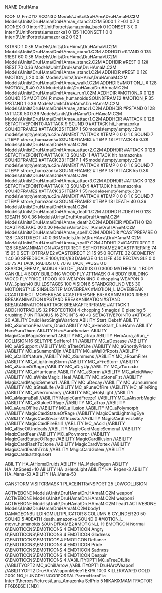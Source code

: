 NAME DruHAma

ICON U_FrnOf17
/ICON3D Models\Units\DruHAma\DruHAmaM.C2M Models\Units\DruHAma\DruHAmaA_stand2.C2M 5000 1.2 -0.1 0.7 0  
ICONEX 0 0 interf3\UnitPortrets\amazonka_back 0
ICONSET 3 0 0 interf3\UnitPortrets\amazonka1 0 135 1
ICONSET 1 0 0 interf3\UnitPortrets\amazonka2 0 92 1

!STAND          1 0.36 Models\Units\DruHAma\DruHAmaM.C2M Models\Units\DruHAma\DruHAmaA_stand1.C2M
ADDHDIR #STAND 0 128
!REST          60 0.36 Models\Units\DruHAma\DruHAmaM.C2M Models\Units\DruHAma\DruHAmaA_stand2.C2M
ADDHDIR #REST 0 128
!REST          70 0.36 Models\Units\DruHAma\DruHAmaM.C2M Models\Units\DruHAma\DruHAmaA_stand1.C2M
ADDHDIR #REST 0 128
!MOTION_L      20 0.36 Models\Units\DruHAma\DruHAmaM.C2M Models\Units\DruHAma\DruHAmaA_walk1.C2M
ADDHDIR #MOTION_L 0 128
!MOTION_R      40 0.36 Models\Units\DruHAma\DruHAmaM.C2M Models\Units\DruHAma\DruHAmaA_run1.C2M
ADDHDIR #MOTION_R 0 128
SOUND 15 #MOTION_R move_humanoids
SOUNDFRAME2 #MOTION_R 35
!PSTAND        1  0.36 Models\Units\DruHAma\DruHAmaM.C2M Models\Units\DruHAma\DruHAmaA_attack1.C2M
ADDHDIR #PSTAND 0 128 
!ATTACK        50 0.36 Models\Units\DruHAma\DruHAmaM.C2M Models\Units\DruHAma\DruHAmaA_attack1.C2M
ADDHDIR #ATTACK 0 128
SETACTIVEPOINT0 #ATTACK 9
SOUND 9 #ATTACK hit_hamazonka
SOUNDFRAME2 #ATTACK 25
!TEMP  1 50 models\empty\empty.c2m models\empty\emptya.c2m
ANMEXT #ATTACK #TEMP 0 0 0 1 0
SOUND 7 #TEMP stroke_hamazonka
SOUNDFRAME2 #TEMP 18
!ATTACK        45 0.36 Models\Units\DruHAma\DruHAmaM.C2M Models\Units\DruHAma\DruHAmaA_attack2.C2M
ADDHDIR #ATTACK 0 128
SETACTIVEPOINT0 #ATTACK 13
SOUND 11 #ATTACK hit_hamazonka
SOUNDFRAME2 #ATTACK 23
!TEMP  1 45 models\empty\empty.c2m models\empty\emptya.c2m
ANMEXT #ATTACK #TEMP 0 0 0 1 0
SOUND 7 #TEMP stroke_hamazonka
SOUNDFRAME2 #TEMP 18
!ATTACK        55 0.36 Models\Units\DruHAma\DruHAmaM.C2M Models\Units\DruHAma\DruHAmaA_attack3.C2M
ADDHDIR #ATTACK 0 128
SETACTIVEPOINT0 #ATTACK 13
SOUND 9 #ATTACK hit_hamazonka
SOUNDFRAME2 #ATTACK 25
!TEMP  1 55 models\empty\empty.c2m models\empty\emptya.c2m
ANMEXT #ATTACK #TEMP 0 0 0 1 0
SOUND 7 #TEMP stroke_hamazonka
SOUNDFRAME2 #TEMP 18
!DEATH         40 0.36 Models\Units\DruHAma\DruHAmaM.C2M Models\Units\DruHAma\DruHAmaA_death1.C2M
ADDHDIR #DEATH 0 128
!DEATH         50 0.36 Models\Units\DruHAma\DruHAmaM.C2M Models\Units\DruHAma\DruHAmaA_death2.C2M
ADDHDIR #DEATH 0 128
!CASTPREPARE   80  0.36 Models\Units\DruHAma\DruHAmaM.C2M Models\Units\DruHAma\DruHAmaA_spell1.C2M
ADDHDIR #CASTPREPARE 0 128
!CASTDIRECT    40  0.36 Models\Units\DruHAma\DruHAmaM.C2M Models\Units\DruHAma\DruHAmaA_spell2.C2M
ADDHDIR #CASTDIRECT 0 128
BREAKANIMATION #CASTDIRECT
SETHOTFRAME2 #CASTPREPARE 74 15 95 0
SETHOTFRAME2 #CASTDIRECT 21 15 95 0
ROTATE 32
GEOMETRY 1 40 60
SPEEDSCALE 100//110//83
DAMAGE   0 14
LIFE     450
RECTANGLE 0 0 30 75
ATTACK_RADIUS 0 0 70
ATTACK_PAUSE 0 0
SEARCH_ENEMY_RADIUS 250
DET_RADIUS 0 0 8000
MATHERIAL 1 BODY
CANKILL 4 BODY BUILDING WOOD FLY
ATTMASK 0 4 BODY BUILDING WOOD FLY
PRICE 1 FOOD 100
WEAPONKIND 0 chopping
WEAPON 0 UW_Splash40
BUILDSTAGES 100
VISION 6
STANDGROUND
VES 30
MOTIONSTYLE SINGLESTEP
MOVEBREAK #MOTION_L
MOVEBREAK #CASTDIRECT
MOVEBREAK #CASTPREPARE
BREAKANIMATION #REST
BREAKANIMATION #PSTAND
BREAKANIMATION #STAND
BREAKANIMATION #ATTACK
BREAKAFTERFRAME #ATTACK 1
ADDSHOTRADIUS 32
PROTECTION 4 chopping 5 magical 0 piercing 5 crushing 7
UNITRADIUS 16
ZPOINTS 40 40
SETACTIVEPOINT0 #ATTACK 20
ABILITY DruidHeroSingleWarriors
ABILITY Start_Debaff
ABILITY MC_aSummonPeasants_Druid
ABILITY MC_aHeroStart_DruHAma
ABILITY HeroAuraThorn
ABILITY HeroAuraHeroizm
ABILITY MagicCardMagicSemena1
ABILITY MC_aTrap
ABILITY HeroAura_aRun_F
COLLISION 16
SELTYPE SelHero1 1 1
//ABILITY MC_aDesease
//ABILITY MC_aAirSupport
//ABILITY MC_aTreeOfLife
//ABILITY MC_aGhostlyPrison
//ABILITY MC_aSummonDjin
//ABILITY MC_aWallOfRoots
//ABILITY MC_aCallOfNature
//ABILITY MC_aSummons
//ABILITY MC_aRoamFires
//ABILITY MC_aLightningStorm
//ABILITY MC_aFireStorm
//ABILITY MC_aStatueOfRage
//ABILITY MC_aDryUp
//ABILITY MC_aTornado
//ABILITY MC_aHurricane
//ABILITY MC_aStorm
//ABILITY MC_aAcidWave
//ABILITY MC_aWhiteMagic_Heal
//ABILITY MC_aStoneFist
//ABILITY MagicCardMagicSemena1
//ABILITY MC_aDecay
//ABILITY MC_aUnsummon
//ABILITY MC_aStealLife
//ABILITY MC_aRuneOfFire
//ABILITY MC_aFireRing
//ABILITY MC_aNecromancy
//ABILITY MC_aHolyLight
//ABILITY MC_aMagmaBall
//ABILITY MagicCardFreeze1
//ABILITY MC_aAbsorbMagic
//ABILITY MC_aStatueOfRage
//ABILITY MC_aTrap
//ABILITY MC_aAuraOfFire
//ABILITY MC_aIllusion
//ABILITY MC_aPolymorph
//ABILITY MagicCardStatueOfRage
//ABILITY MagicCardLightningEye
//ABILITY MagicCardSwarmOfInsects
//ABILITY MagicCardInvisibility
//ABILITY MagicCardFireBall1
//ABILITY MC_aAcid
//ABILITY MC_aRiseOfUndeads
//ABILITY MagicCardMagicSemena1
//ABILITY MagicCardFear
//ABILITY MC_aPolymorph
//ABILITY MagicCardStatueOfRage
//ABILITY MagicCardIllusion
//ABILITY MagicCardFlashToStone
//ABILITY MagicCardVortex
//ABILITY MagicCardDeathTrick
//ABILITY MagicCardGolem
//ABILITY MagicCardEarthquake1

ABILITY HA_AtHomeDruids
ABILITY HA_MeleeRegen
ABILITY HA_AttSpeed+10
ABILITY HA_aHeroLight
ABILITY HA_Regen-3
ABILITY HA_Mana-50
ABILITY HA_Mana-50

CANSTORM
VISITORMASK 1
PLACEINTRANSPORT 25
LOWCOLLISION

ACTIVEBONE Models\Units\DruHAma\DruHAmaM.C2M weapon1
ACTIVEBONE Models\Units\DruHAma\DruHAmaM.C2M weapon2
ACTIVEBONE Models\Units\DruHAma\DruHAmaM.C2M head1
ACTIVEBONE Models\Units\DruHAma\DruHAmaM.C2M body1
DAMAGEONBUILDINGMULTIPLICATOR 8
COLUMN 6
CYLINDER 20 50
SOUND 5 #DEATH death_amazonka
SOUND 9 #MOTION_L move_humanoids
SOUNDFRAME2 #MOTION_L 19
EMOTICON Normal G\EMOTICONS\EMOTICONS 4
EMOTICON Angry G\EMOTICONS\EMOTICONS 4
EMOTICON Gladness G\EMOTICONS\EMOTICOS 4
EMOTICON Defiance G\EMOTICONS\EMOTICONS 4
EMOTICON Pride G\EMOTICONS\EMOTICONS 4
EMOTICON Sadness G\EMOTICONS\EMOTICONS 4
EMOTICON Despair G\EMOTICONS\EMOTICONS 4
//ABILITYOPT1 MC_aTreeOfLife
//ABILITYOPT2 MC_aChillArrow
//ABILITYOPT1 DruHArcWeapon1
//ABILITYOPT2 DruHArcWeaponMelee1
EXPA 1000
KILLERAWARD             GOLD 2000
NO_HUNGRY
INCORPOREAL
PortretHeroFile Interf3\heroesPictures\Lana_Amazonka
SelPrio 5
NIKAKIXMAM
TFACTOR FF6E6E6E
[END]
